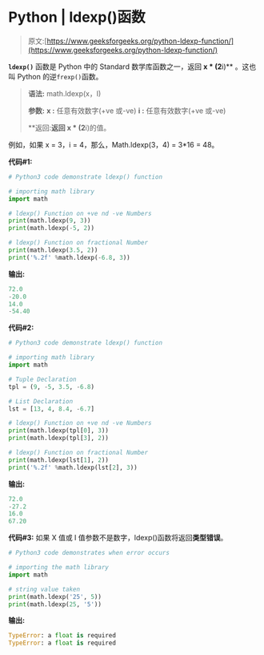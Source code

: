 # Python | ldexp()函数

> 原文:[https://www.geeksforgeeks.org/python-ldexp-function/](https://www.geeksforgeeks.org/python-ldexp-function/)

**`ldexp()`** 函数是 Python 中的 Standard 数学库函数之一，返回 **x * (2**i)** 。这也叫 Python 的逆`frexp()`函数。

> **语法:** math.ldexp(x，I)
> 
> **参数:**
> **x :** 任意有效数字(+ve 或-ve)
> **i :** 任意有效数字(+ve 或-ve)
> 
> **返回:**返回 x * (2**i)的值。

例如，如果 x = 3，i = 4，那么，Math.ldexp(3，4) = 3*16 = 48。

**代码#1:**

```py
# Python3 code demonstrate ldexp() function

# importing math library
import math 

# ldexp() Function on +ve nd -ve Numbers
print(math.ldexp(9, 3))
print(math.ldexp(-5, 2))

# ldexp() Function on fractional Number
print(math.ldexp(3.5, 2))
print('%.2f' %math.ldexp(-6.8, 3))
```

**输出:**

```py
72.0
-20.0
14.0
-54.40

```

**代码#2:**

```py
# Python3 code demonstrate ldexp() function

# importing math library
import math 

# Tuple Declaration 
tpl = (9, -5, 3.5, -6.8)

# List Declaration 
lst = [13, 4, 8.4, -6.7]

# ldexp() Function on +ve nd -ve Numbers
print(math.ldexp(tpl[0], 3))
print(math.ldexp(tpl[3], 2))

# ldexp() Function on fractional Number
print(math.ldexp(lst[1], 2))
print('%.2f' %math.ldexp(lst[2], 3))
```

**输出:**

```py
72.0
-27.2
16.0
67.20
```

**代码#3:** 如果 X 值或 I 值参数不是数字，ldexp()函数将返回**类型错误**。

```py
# Python3 code demonstrates when error occurs

# importing the math library
import math

# string value taken 
print(math.ldexp('25', 5))
print(math.ldexp(25, '5'))
```

**输出:**

```py
TypeError: a float is required
TypeError: a float is required
```